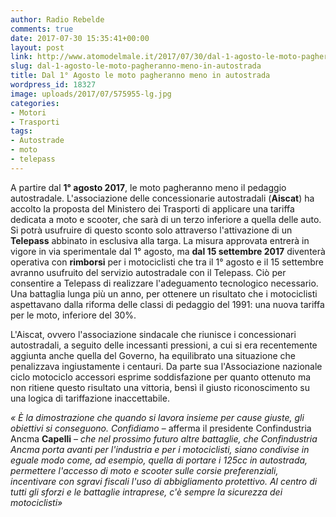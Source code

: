 ```yaml
---
author: Radio Rebelde
comments: true
date: 2017-07-30 15:35:41+00:00
layout: post
link: http://www.atomodelmale.it/2017/07/30/dal-1-agosto-le-moto-pagheranno-meno-in-autostrada/
slug: dal-1-agosto-le-moto-pagheranno-meno-in-autostrada
title: Dal 1° Agosto le moto pagheranno meno in autostrada
wordpress_id: 18327
image: uploads/2017/07/575955-lg.jpg
categories:
- Motori
- Trasporti
tags:
- Autostrade
- moto
- telepass
---
```


A partire dal **1° agosto 2017**, le moto pagheranno meno il pedaggio autostradale.
L'associazione delle concessionarie autostradali (**Aiscat**) ha accolto la proposta del Ministero dei Trasporti di applicare una tariffa dedicata a moto e scooter, che sarà di un terzo inferiore a quella delle auto. Si potrà usufruire di questo sconto solo attraverso l'attivazione di un **Telepass** abbinato in esclusiva alla targa.
La misura approvata entrerà in vigore in via sperimentale dal 1° agosto, ma **dal 15 settembre 2017** diventerà operativa con **rimborsi** per i motociclisti che tra il 1° agosto e il 15 settembre avranno usufruito del servizio autostradale con il Telepass. Ciò per consentire a Telepass di realizzare l'adeguamento tecnologico necessario.
Una battaglia lunga più un anno, per ottenere un risultato che i motociclisti aspettavano dalla riforma delle classi di pedaggio del 1991: una nuova tariffa per le moto, inferiore del 30%.

L'Aiscat, ovvero l'associazione sindacale che riunisce i concessionari autostradali, a seguito delle incessanti pressioni, a cui si era recentemente aggiunta anche quella del Governo, ha equilibrato una situazione che penalizzava ingiustamente i centauri. Da parte sua l'Associazione nazionale ciclo motociclo accessori esprime soddisfazione per quanto ottenuto ma non ritiene questo risultato una vittoria, bensì il giusto riconoscimento su una logica di tariffazione inaccettabile.

_« È la dimostrazione che quando si lavora insieme per cause giuste, gli obiettivi si conseguono. Confidiamo_ – afferma il presidente Confindustria Ancma **Capelli** – _che nel prossimo futuro altre battaglie, che Confindustria Ancma porta avanti per l'industria e per i motociclisti, siano condivise in eguale modo come, ad esempio, quella di portare i 125cc in autostrada, permettere l'accesso di moto e scooter sulle corsie preferenziali, incentivare con sgravi fiscali l'uso di abbigliamento protettivo. Al centro di tutti gli sforzi e le battaglie intraprese, c'è sempre la sicurezza dei motociclisti»_
